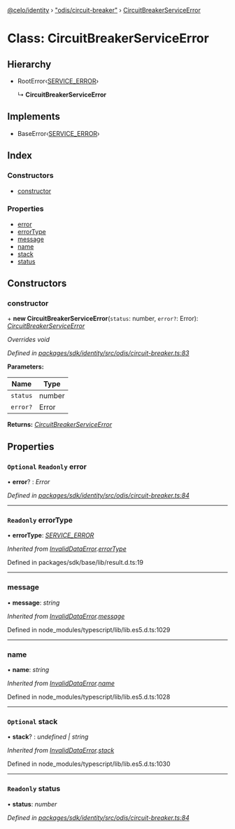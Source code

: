 [@celo/identity](../README.md) › ["odis/circuit-breaker"](../modules/_odis_circuit_breaker_.md) › [CircuitBreakerServiceError](_odis_circuit_breaker_.circuitbreakerserviceerror.md)

# Class: CircuitBreakerServiceError

## Hierarchy

* RootError‹[SERVICE_ERROR](../enums/_odis_circuit_breaker_.circuitbreakererrortypes.md#service_error)›

  ↳ **CircuitBreakerServiceError**

## Implements

* BaseError‹[SERVICE_ERROR](../enums/_odis_circuit_breaker_.circuitbreakererrortypes.md#service_error)›

## Index

### Constructors

* [constructor](_odis_circuit_breaker_.circuitbreakerserviceerror.md#constructor)

### Properties

* [error](_odis_circuit_breaker_.circuitbreakerserviceerror.md#optional-readonly-error)
* [errorType](_odis_circuit_breaker_.circuitbreakerserviceerror.md#readonly-errortype)
* [message](_odis_circuit_breaker_.circuitbreakerserviceerror.md#message)
* [name](_odis_circuit_breaker_.circuitbreakerserviceerror.md#name)
* [stack](_odis_circuit_breaker_.circuitbreakerserviceerror.md#optional-stack)
* [status](_odis_circuit_breaker_.circuitbreakerserviceerror.md#readonly-status)

## Constructors

###  constructor

\+ **new CircuitBreakerServiceError**(`status`: number, `error?`: Error): *[CircuitBreakerServiceError](_odis_circuit_breaker_.circuitbreakerserviceerror.md)*

*Overrides void*

*Defined in [packages/sdk/identity/src/odis/circuit-breaker.ts:83](https://github.com/celo-org/celo-monorepo/blob/master/packages/sdk/identity/src/odis/circuit-breaker.ts#L83)*

**Parameters:**

Name | Type |
------ | ------ |
`status` | number |
`error?` | Error |

**Returns:** *[CircuitBreakerServiceError](_odis_circuit_breaker_.circuitbreakerserviceerror.md)*

## Properties

### `Optional` `Readonly` error

• **error**? : *Error*

*Defined in [packages/sdk/identity/src/odis/circuit-breaker.ts:84](https://github.com/celo-org/celo-monorepo/blob/master/packages/sdk/identity/src/odis/circuit-breaker.ts#L84)*

___

### `Readonly` errorType

• **errorType**: *[SERVICE_ERROR](../enums/_odis_circuit_breaker_.circuitbreakererrortypes.md#service_error)*

*Inherited from [InvalidDataError](_offchain_accessors_errors_.invaliddataerror.md).[errorType](_offchain_accessors_errors_.invaliddataerror.md#readonly-errortype)*

Defined in packages/sdk/base/lib/result.d.ts:19

___

###  message

• **message**: *string*

*Inherited from [InvalidDataError](_offchain_accessors_errors_.invaliddataerror.md).[message](_offchain_accessors_errors_.invaliddataerror.md#message)*

Defined in node_modules/typescript/lib/lib.es5.d.ts:1029

___

###  name

• **name**: *string*

*Inherited from [InvalidDataError](_offchain_accessors_errors_.invaliddataerror.md).[name](_offchain_accessors_errors_.invaliddataerror.md#name)*

Defined in node_modules/typescript/lib/lib.es5.d.ts:1028

___

### `Optional` stack

• **stack**? : *undefined | string*

*Inherited from [InvalidDataError](_offchain_accessors_errors_.invaliddataerror.md).[stack](_offchain_accessors_errors_.invaliddataerror.md#optional-stack)*

Defined in node_modules/typescript/lib/lib.es5.d.ts:1030

___

### `Readonly` status

• **status**: *number*

*Defined in [packages/sdk/identity/src/odis/circuit-breaker.ts:84](https://github.com/celo-org/celo-monorepo/blob/master/packages/sdk/identity/src/odis/circuit-breaker.ts#L84)*
